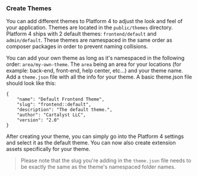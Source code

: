 ### Create Themes

You can add different themes to Platform 4 to adjust the look and feel of your application. Themes are located in the `public/themes` directory. Platform 4 ships with 2 default themes: `frontend/default` and `admin/default`. These themes are namespaced in the same order as composer packages in order to prevent naming collisions.

You can add your own theme as long as it's namespaced in the following order: `area/my-own-theme`. The `area` being an area for your locations (for example: back-end, front-end, help center, etc...) and your theme name. Add a `theme.json` file with all the info for your theme. A basic theme.json file should look like this:

    {
        "name": "Default Frontend Theme",
        "slug": "frontend::default",
        "description": "The default theme.",
        "author": "Cartalyst LLC",
        "version": "2.0"
    }

After creating your theme, you can simply go into the Platform 4 settings and select it as the default theme. You can now also create extension assets specifically for your theme.

> Please note that the slug you're adding in the `theme.json` file needs to be exactly the same as the theme's namespaced folder names.
